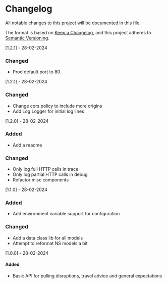 # Changelog

All notable changes to this project will be documented in this file.

The format is based on [Keep a Changelog](https://keepachangelog.com/en/1.1.0/),
and this project adheres to [Semantic Versioning](https://semver.org/spec/v2.0.0.html).

[1.2.1] - 28-02-2024
### Changed
- Prod default port to 80

[1.2.1] - 28-02-2024
### Changed
- Change cors policy to include more origins
- Add Log.Logger for initial log lines

[1.2.0] - 28-02-2024
### Added
- Add a readme
### Changed
- Only log full HTTP calls in trace
- Only log partial HTTP calls in debug
- Refactor misc components

[1.1.0] - 28-02-2024
### Added
- Add environment variable support for configuration
### Changed
- Add a data class lib for all models
- Attempt to reformat NS models a bit

[1.0.0] - 28-02-2024
#### Added
- Basic API for pulling disruptions, travel advice and general expectations